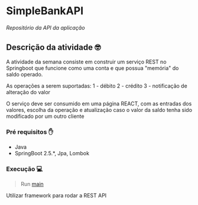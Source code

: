 # SimpleBankAPI
###### Repositório da API da aplicação
## Descrição da atividade 🤓
A atividade da semana consiste em construir um serviço REST no Springboot
que funcione como uma conta e que possua "memória" do saldo operado.

As operações a serem suportadas:
 1 - débito
 2 - crédito
 3 - notificação de alteração do valor

O serviço deve ser consumido em uma página REACT, com as entradas dos
valores, escolha da operação e atualização caso o valor da saldo tenha
sido modificado por um outro cliente

### Pré requisitos ✋
* Java
* SpringBoot 2.5.*, Jpa, Lombok

### Execução 💻
> Run <a href="https://github.com/paulodias99/SimpleBankAPI/blob/main/src/main/java/com/projeto1/projeto1/SimpleBankApplication.java">main</a>

Utilizar framework para rodar a REST API

